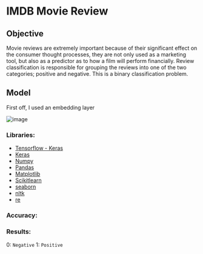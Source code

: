 # IMDB Movie Review

## Objective
Movie reviews are extremely important because of their significant effect on the consumer thought processes, they are not only used as a marketing tool, but also as a predictor as to how a film will perform financially. Review classification is responsible for grouping the reviews into one of the two categories;  positive and negative. This is a binary classification problem.

## Model
First off, I used an embedding layer

![image](https://user-images.githubusercontent.com/62629426/228087013-a412c6b0-1520-422a-8cac-59acc59c9d13.png)



### Libraries:
- [Tensorflow - Keras](https://www.tensorflow.org/api_docs/python/tf/keras)
- [Keras](https://keras.io/)
- [Numpy](http://numpy.org/)
- [Pandas](https://pandas.pydata.org/)
- [Matplotlib](https://matplotlib.org/)
- [Scikitlearn](https://scikit-learn.org/stable/)
- [seaborn](https://seaborn.pydata.org/)
- [nltk](https://www.nltk.org/)
- [re](https://docs.python.org/3/library/re.html)

### Accuracy:


### Results:

0: `Negative`
1: `Positive`
